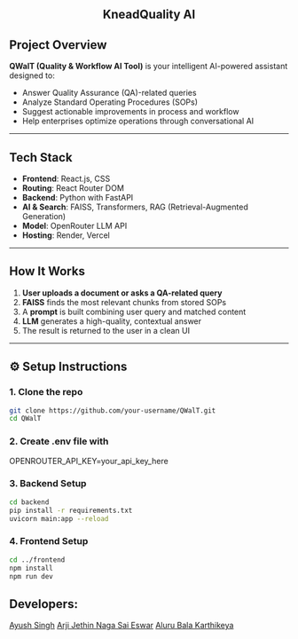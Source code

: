 <h2 align="center">KneadQuality AI</h2>

## Project Overview

**QWalT (Quality & Workflow AI Tool)** is your intelligent AI-powered assistant designed to:

- Answer Quality Assurance (QA)-related queries
- Analyze Standard Operating Procedures (SOPs)
- Suggest actionable improvements in process and workflow
- Help enterprises optimize operations through conversational AI

---

## Tech Stack

- **Frontend**: React.js, CSS
- **Routing**: React Router DOM
- **Backend**: Python with FastAPI
- **AI & Search**: FAISS, Transformers, RAG (Retrieval-Augmented Generation)
- **Model**: OpenRouter LLM API
- **Hosting**: Render, Vercel

---

## How It Works

1. **User uploads a document or asks a QA-related query**
2. **FAISS** finds the most relevant chunks from stored SOPs
3. A **prompt** is built combining user query and matched content
4. **LLM** generates a high-quality, contextual answer
5. The result is returned to the user in a clean UI

---

## ⚙️ Setup Instructions

### 1. Clone the repo

```bash
git clone https://github.com/your-username/QWalT.git
cd QWalT
```

### 2. Create .env file with

OPENROUTER_API_KEY=your_api_key_here

### 3. Backend Setup

```bash
cd backend
pip install -r requirements.txt
uvicorn main:app --reload
```

### 4. Frontend Setup

```bash
cd ../frontend
npm install
npm run dev
```

## Developers:

<a href="https://github.com/ayushsingh08-ds">Ayush Singh</a>
<a href="https://github.com/ArjiJethin">Arji Jethin Naga Sai Eswar</a>
<a href="https://github.com/alurubalakarthikeya">Aluru Bala Karthikeya</a>
